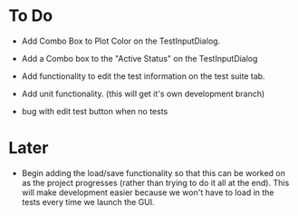 # To Do

* Add Combo Box to Plot Color on the TestInputDialog.
* Add a Combo box to the "Active Status" on the TestInputDialog
* Add functionality to edit the test information on the test suite tab.
* Add unit functionality. (this will get it's own development branch)

* bug with edit test button when no tests

# Later
* Begin adding the load/save functionality so that this can be worked on as the project progresses (rather than trying to do it all at the end). This will make development easier because we won't have to load in the tests every time we launch the GUI.

